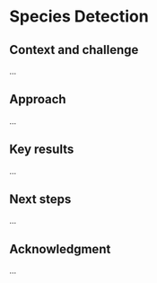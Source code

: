 # Species Detection

## Context and challenge
...

## Approach
...

## Key results
...

## Next steps
...

## Acknowledgment
...
